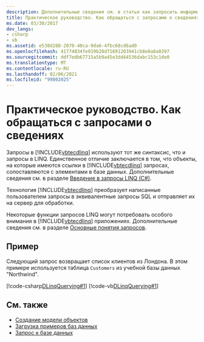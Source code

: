 ```yaml
---
description: Дополнительные сведения см. в статье как запросить информацию
title: Практическое руководство. Как обращаться с запросами о сведениях
ms.date: 03/30/2017
dev_langs:
- csharp
- vb
ms.assetid: e538d288-2070-40ca-9da6-4fbc68cd6ad0
ms.openlocfilehash: 41774834fe919b28d71691203941cb8e0a8a0397
ms.sourcegitcommit: ddf7edb67715a5b9a45e3dd44536dabc153c1de0
ms.translationtype: MT
ms.contentlocale: ru-RU
ms.lasthandoff: 02/06/2021
ms.locfileid: "99802025"
---
```

# <a name="how-to-query-for-information"></a>Практическое руководство. Как обращаться с запросами о сведениях

Запросы в [!INCLUDE[vbtecdlinq](../../../../../../includes/vbtecdlinq-md.md)] используют тот же синтаксис, что и запросы в LINQ. Единственное отличие заключается в том, что объекты, на которые имеются ссылки в [!INCLUDE[vbtecdlinq](../../../../../../includes/vbtecdlinq-md.md)] запросах, сопоставляются с элементами в базе данных. Дополнительные сведения см. в разделе [Введение в запросы LINQ (C#)](../../../../../csharp/programming-guide/concepts/linq/introduction-to-linq-queries.md).  
  
 Технология [!INCLUDE[vbtecdlinq](../../../../../../includes/vbtecdlinq-md.md)] преобразует написанные пользователем запросы в эквивалентные запросы SQL и отправляет их на сервер для обработки.  
  
 Некоторые функции запросов LINQ могут потребовать особого внимания в [!INCLUDE[vbtecdlinq](../../../../../../includes/vbtecdlinq-md.md)] приложениях. Дополнительные сведения см. в разделе [Основные понятия запросов](query-concepts.md).  
  
## <a name="example"></a>Пример  

 Следующий запрос возвращает список клиентов из Лондона. В этом примере используется таблица `Customers` из учебной базы данных "Northwind".  
  
 [!code-csharp[DLinqQuerying#1](../../../../../../samples/snippets/csharp/VS_Snippets_Data/DLinqQuerying/cs/Program.cs#1)]
 [!code-vb[DLinqQuerying#1](../../../../../../samples/snippets/visualbasic/VS_Snippets_Data/DLinqQuerying/vb/Module1.vb#1)]  
  
## <a name="see-also"></a>См. также

- [Создание модели объектов](creating-the-object-model.md)
- [Загрузка примеров баз данных](downloading-sample-databases.md)
- [Запрос к базе данных](querying-the-database.md)

